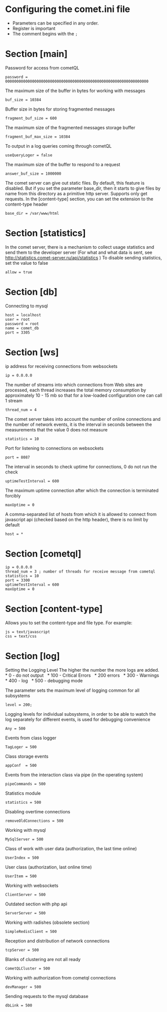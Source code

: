
# Configuring the comet.ini file

 * Parameters can be specified in any order.
 * Register is important
 * The comment begins with the `;`
 
# Section [main]
 
Password for access from cometQL

```
password = 0000000000000000000000000000000000000000000000000000000000000000
```


The maximum size of the buffer in bytes for working with messages

```
buf_size = 10384
```


Buffer size in bytes for storing fragmented messages

```
fragment_buf_size = 600
```


The maximum size of the fragmented messages storage buffer

```
fragment_buf_max_size = 10384
```


To output in a log queries coming through cometQL

```
useQueryLoger = false
```


The maximum size of the buffer to respond to a request

```
answer_buf_size = 1000000
```


The comet server can give out static files. By default, this feature is disabled. But if you set the parameter base_dir, then it starts to give files by name from this directory as a primitive http server. Supports only get requests. In the [content-type] section, you can set the extension to the content-type header

```
base_dir = /var/www/html
```

# Section [statistics]

In the comet server, there is a mechanism to collect usage statistics and send them to the developer server (For what and what data is sent, see http://statistics.comet-server.ru/api/statistics )
To disable sending statistics, set the value to false

```
allow = true
```


# Section [db]
Connecting to mysql

```
host = localhost
user = root
password = root
name = comet_db
port = 3305
```


# Section [ws]
ip address for receiving connections from websockets

```
ip = 0.0.0.0
```


The number of streams into which connections from Web sites are processed, each thread increases the total memory consumption by approximately 10 - 15 mb so that for a low-loaded configuration one can call 1 stream

```
thread_num = 4
```


The comet server takes into account the number of online connections and the number of network events, it is the interval in seconds between the measurements that the value 0 does not measure

```
statistics = 10
```


Port for listening to connections on websockets

```
port = 8087
```


The interval in seconds to check uptime for connections, 0 do not run the check

```
uptimeTestInterval = 600
```


The maximum uptime connection after which the connection is terminated forcibly

```
maxUptime = 0
```


A comma-separated list of hosts from which it is allowed to connect from javascript api (checked based on the http header), there is no limit by default

```
host = *
```


# Section [cometql]

```
ip = 0.0.0.0 
thread_num = 3 ; number of threads for receive message from cometql
statistics = 10
port = 3300
uptimeTestInterval = 600  
maxUptime = 0  
```

  
# Section [content-type] #  

Allows you to set the content-type and file type.
For example:

```
js = text/javascript
css = text/css
```

# Section [log]
Setting the Logging Level The higher the number the more logs are added.
  * 0 - do not output
  * 100 - Critical Errors
  * 200 errors
  * 300 - Warnings
  * 400 - log
  * 500 - debugging mode

The parameter sets the maximum level of logging common for all subsystems

```
level = 200; 
```

 
Logging levels for individual subsystems, in order to be able to watch the log separately for different events, is used for debugging convenience

```
Any = 500
```


Events from class logger

```
TagLoger = 500
```


Class storage events

```
appConf  = 500
```


Events from the interaction class via pipe (in the operating system)

```
pipeCommands = 500
```


Statistics module

```
statistics = 500
```


Disabling overtime connections

```
removeOldConnections = 500
```


Working with mysql

```
MySqlServer = 500
```


Class of work with user data (authorization, the last time online)

```
UserIndex = 500
```


User class (authorization, last online time)

```
UserItem = 500
```


Working with websockets

```
ClientServer = 500
```


Outdated section with php api

```
ServerServer = 500
```


Working with radishes (obsolete section)

```
SimpleRedisClient = 500
```


Reception and distribution of network connections

```
tcpServer = 500
```


Blanks of clustering are not all ready

```
CometQLCluster = 500
```


Working with authorization from cometql connections

```
devManager = 500
```


Sending requests to the mysql database

```
dbLink = 500
```

